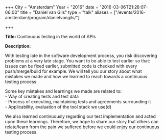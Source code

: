 +++
City = "Amsterdam"
Year = "2016"
date = "2016-03-06T21:28:07-06:00"
title = "Daniel van Gils"
type = "talk"
aliases = ["/events/2016-amsterdam/program/danielvangils/"]

+++

<div class="span-15  ">
  <div class="span-15  last ">
  <p><strong>Title:</strong>
Continuous testing in the world of APIs
</p>

<p><strong>Description:</strong></p>

<p>With testing late in the software development process, you risk discovering problems at a very late stage. You want to be able to test earlier so that: issues can be fixed earlier, submitted code is checked with every push/merge/build for example. We will tell you our story about what mistakes we made and how we learned to reach towards a continuous testing process.</P

<p>
 Some key mistakes and learnings we made are related to: <br />
 - Way of creating tests and test data <br />
 - Process of executing, maintaining tests and agreements surrounding it <br />
 - Applicability, evaluation of the tool stack we use(d) <br />
 </p>

 <p>We also learned continuously regarding our test implementation and acted upon these learnings. Therefore, we hope to share our story that others can relate/learn from the pain we suffered before we could enjoy our continuous testing process.</p>


  </div>
</div>
